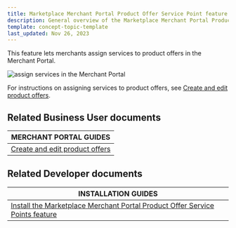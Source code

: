 ```yaml
---
title: Marketplace Merchant Portal Product Offer Service Point feature overview
description: General overview of the Marketplace Merchant Portal Product Offer Service Point feature
template: concept-topic-template
last_updated: Nov 26, 2023
---
```


This feature lets merchants assign services to product offers in the Merchant Portal.

![assign services in the Merchant Portal](https://spryker.s3.eu-central-1.amazonaws.com/docs/pbc/all/offer-management/unified-commerce/marketplace-merchant-portal-product-offer-service-point-feature-overview.md/merchant-portal-services.png)

For instructions on assigning services to product offers, see [Create and edit product offers](/docs/pbc/all/offer-management/{{page.version}}/unified-commerce/unified-commerce-create-and-edit-product-offers.html).

## Related Business User documents

| MERCHANT PORTAL GUIDES|
| -------------- |
| [Create and edit product offers](/docs/pbc/all/offer-management/{{page.version}}/unified-commerce/unified-commerce-create-and-edit-product-offers.html) |

## Related Developer documents

| INSTALLATION GUIDES|
| -------------- |
| [Install the Marketplace Merchant Portal Product Offer Service Points feature](/docs/pbc/all/offer-management/{{page.version}}/unified-commerce/install-features/install-the-marketplace-merchant-portal-product-offer-service-points-feature.html) |
